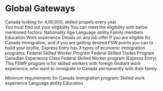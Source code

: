 # Global Gateways
Canada looking for 4,00,000, skilled propels every year  
You must find out your eligibility You can meet the eligibility with below mentioned factors:
  Nationality
  Age
  Language ability
  Family members
  Education
  Work experience
  Details on any job offer
If you are eligible for Canada Immigration, and if you are getting desired FSW points you can to build your profile.
Express Entry has 3 types of economic immigration programs:
  Federal Skilled Worker Program
  Federal Skilled Trades Program
  Canadian Experience Class
Federal Skilled Worker program (Express Entry)
This FSWP program is for skilled workers with foreign (Indian) work experience, who want to immigrate to Canada permanently with their family.

Minimum requirements for Canada Immigration program:
  Skilled work experience
  Language ability
  Education
